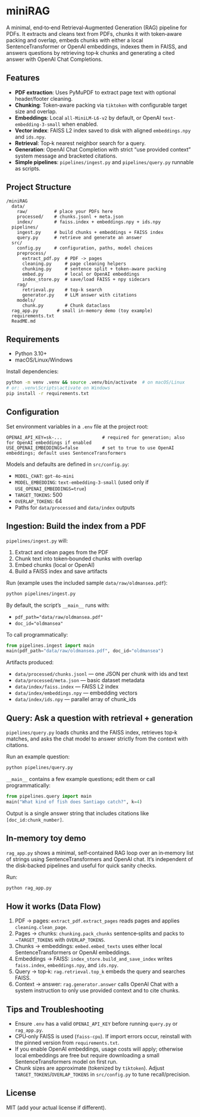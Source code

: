 # miniRAG

A minimal, end‑to‑end Retrieval‑Augmented Generation (RAG) pipeline for PDFs. It extracts and cleans text from PDFs, chunks it with token‑aware packing and overlap, embeds chunks with either a local SentenceTransformer or OpenAI embeddings, indexes them in FAISS, and answers questions by retrieving top‑k chunks and generating a cited answer with OpenAI Chat Completions.

## Features
- **PDF extraction**: Uses PyMuPDF to extract page text with optional header/footer cleaning.
- **Chunking**: Token‑aware packing via `tiktoken` with configurable target size and overlap.
- **Embeddings**: Local `all‑MiniLM‑L6‑v2` by default, or OpenAI `text-embedding-3-small` when enabled.
- **Vector index**: FAISS L2 index saved to disk with aligned `embeddings.npy` and `ids.npy`.
- **Retrieval**: Top‑k nearest neighbor search for a query.
- **Generation**: OpenAI Chat Completion with strict “use provided context” system message and bracketed citations.
- **Simple pipelines**: `pipelines/ingest.py` and `pipelines/query.py` runnable as scripts.

## Project Structure
```
/miniRAG
  data/
    raw/          # place your PDFs here
    processed/    # chunks.jsonl + meta.json
    index/        # faiss.index + embeddings.npy + ids.npy
  pipelines/
    ingest.py     # build chunks + embeddings + FAISS index
    query.py      # retrieve and generate an answer
  src/
    config.py     # configuration, paths, model choices
    preprocess/
      extract_pdf.py  # PDF -> pages
      cleaning.py     # page cleaning helpers
      chunking.py     # sentence split + token‑aware packing
      embed.py        # local or OpenAI embeddings
      index_store.py  # save/load FAISS + npy sidecars
    rag/
      retrieval.py    # top‑k search
      generator.py    # LLM answer with citations
    models/
      chunk.py        # Chunk dataclass
  rag_app.py       # small in‑memory demo (toy example)
  requirements.txt
  ReadME.md
```

## Requirements
- Python 3.10+
- macOS/Linux/Windows

Install dependencies:
```bash
python -m venv .venv && source .venv/bin/activate  # on macOS/Linux
# or: .venv\Scripts\activate on Windows
pip install -r requirements.txt
```

## Configuration
Set environment variables in a `.env` file at the project root:
```
OPENAI_API_KEY=sk-...               # required for generation; also for OpenAI embeddings if enabled
USE_OPENAI_EMBEDDINGS=false         # set to true to use OpenAI embeddings; default uses SentenceTransformers
```
Models and defaults are defined in `src/config.py`:
- `MODEL_CHAT`: `gpt-4o-mini`
- `MODEL_EMBEDDING`: `text-embedding-3-small` (used only if `USE_OPENAI_EMBEDDINGS=true`)
- `TARGET_TOKENS`: 500
- `OVERLAP_TOKENS`: 64
- Paths for `data/processed` and `data/index` outputs

## Ingestion: Build the index from a PDF
`pipelines/ingest.py` will:
1) Extract and clean pages from the PDF
2) Chunk text into token‑bounded chunks with overlap
3) Embed chunks (local or OpenAI)
4) Build a FAISS index and save artifacts

Run (example uses the included sample `data/raw/oldmansea.pdf`):
```bash
python pipelines/ingest.py
```
By default, the script’s `__main__` runs with:
- `pdf_path="data/raw/oldmansea.pdf"`
- `doc_id="oldmansea"`

To call programmatically:
```python
from pipelines.ingest import main
main(pdf_path="data/raw/oldmansea.pdf", doc_id="oldmansea")
```
Artifacts produced:
- `data/processed/chunks.jsonl` — one JSON per chunk with ids and text
- `data/processed/meta.json` — basic dataset metadata
- `data/index/faiss.index` — FAISS L2 index
- `data/index/embeddings.npy` — embedding vectors
- `data/index/ids.npy` — parallel array of chunk_ids

## Query: Ask a question with retrieval + generation
`pipelines/query.py` loads chunks and the FAISS index, retrieves top‑k matches, and asks the chat model to answer strictly from the context with citations.

Run an example question:
```bash
python pipelines/query.py
```
`__main__` contains a few example questions; edit them or call programmatically:
```python
from pipelines.query import main
main("What kind of fish does Santiago catch?", k=4)
```
Output is a single answer string that includes citations like `[doc_id:chunk_number]`.

## In‑memory toy demo
`rag_app.py` shows a minimal, self‑contained RAG loop over an in‑memory list of strings using SentenceTransformers and OpenAI chat. It’s independent of the disk‑backed pipelines and useful for quick sanity checks.

Run:
```bash
python rag_app.py
```

## How it works (Data Flow)
1. PDF → pages: `extract_pdf.extract_pages` reads pages and applies `cleaning.clean_page`.
2. Pages → chunks: `chunking.pack_chunks` sentence‑splits and packs to ~`TARGET_TOKENS` with `OVERLAP_TOKENS`.
3. Chunks → embeddings: `embed.embed_texts` uses either local SentenceTransformers or OpenAI embeddings.
4. Embeddings → FAISS: `index_store.build_and_save_index` writes `faiss.index`, `embeddings.npy`, and `ids.npy`.
5. Query → top‑k: `rag.retrieval.top_k` embeds the query and searches FAISS.
6. Context → answer: `rag.generator.answer` calls OpenAI Chat with a system instruction to only use provided context and to cite chunks.

## Tips and Troubleshooting
- Ensure `.env` has a valid `OPENAI_API_KEY` before running `query.py` or `rag_app.py`.
- CPU‑only FAISS is used (`faiss-cpu`). If import errors occur, reinstall with the pinned version from `requirements.txt`.
- If you enable OpenAI embeddings, usage costs will apply; otherwise local embeddings are free but require downloading a small SentenceTransformers model on first run.
- Chunk sizes are approximate (tokenized by `tiktoken`). Adjust `TARGET_TOKENS`/`OVERLAP_TOKENS` in `src/config.py` to tune recall/precision.

## License
MIT (add your actual license if different).
